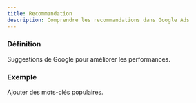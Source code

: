 ```yaml
---
title: Recommandation
description: Comprendre les recommandations dans Google Ads
---
```


### Définition
Suggestions de Google pour améliorer les performances.

### Exemple
Ajouter des mots-clés populaires.